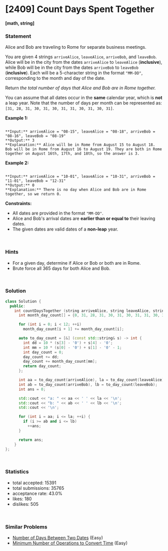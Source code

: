# [2409] Count Days Spent Together

**[math, string]**

### Statement

Alice and Bob are traveling to Rome for separate business meetings.

You are given 4 strings `arriveAlice`, `leaveAlice`, `arriveBob`, and `leaveBob`. Alice will be in the city from the dates `arriveAlice` to `leaveAlice` (**inclusive**), while Bob will be in the city from the dates `arriveBob` to `leaveBob` (**inclusive**). Each will be a 5-character string in the format `"MM-DD"`, corresponding to the month and day of the date.

Return *the total number of days that Alice and Bob are in Rome together.*

You can assume that all dates occur in the **same** calendar year, which is **not** a leap year. Note that the number of days per month can be represented as: `[31, 28, 31, 30, 31, 30, 31, 31, 30, 31, 30, 31]`.


**Example 1:**

```

**Input:** arriveAlice = "08-15", leaveAlice = "08-18", arriveBob = "08-16", leaveBob = "08-19"
**Output:** 3
**Explanation:** Alice will be in Rome from August 15 to August 18. Bob will be in Rome from August 16 to August 19. They are both in Rome together on August 16th, 17th, and 18th, so the answer is 3.

```

**Example 2:**

```

**Input:** arriveAlice = "10-01", leaveAlice = "10-31", arriveBob = "11-01", leaveBob = "12-31"
**Output:** 0
**Explanation:** There is no day when Alice and Bob are in Rome together, so we return 0.

```

**Constraints:**
* All dates are provided in the format `"MM-DD"`.
* Alice and Bob's arrival dates are **earlier than or equal to** their leaving dates.
* The given dates are valid dates of a **non-leap** year.


<br>

### Hints

- For a given day, determine if Alice or Bob or both are in Rome.
- Brute force all 365 days for both Alice and Bob.

<br>

### Solution

```cpp
class Solution {
  public:
    int countDaysTogether (string arriveAlice, string leaveAlice, string arriveBob, string leaveBob) {
      int month_day_count[] = {0, 31, 28, 31, 30, 31, 30, 31, 31, 30, 31, 30, 31};

      for (int i = 0; i < 12; ++i)
        month_day_count[i + 1] += month_day_count[i];

      auto to_day_count = [&] (const std::string& s) -> int {
        int dd = 10 * (s[3] - '0') + s[4] - '0';
        int mm = 10 * (s[0] - '0') + s[1] - '0' - 1;
        int day_count = 0;
        day_count += dd;
        day_count += month_day_count[mm];
        return day_count;
      };

      int aa = to_day_count(arriveAlice), la = to_day_count(leaveAlice);
      int ab = to_day_count(arriveBob), lb = to_day_count(leaveBob);
      int ans = 0;

      std::cout << "a: " << aa << ' ' << la << '\n';
      std::cout << "b: " << ab << ' ' << lb << '\n';
      std::cout << '\n';

      for (int i = aa; i <= la; ++i) {
        if (i >= ab and i <= lb)
          ++ans;
      }

      return ans;
    }
};
```

<br>

### Statistics

- total accepted: 15391
- total submissions: 35765
- acceptance rate: 43.0%
- likes: 180
- dislikes: 505

<br>

### Similar Problems

- [Number of Days Between Two Dates](https://leetcode.com/problems/number-of-days-between-two-dates) (Easy)
- [Minimum Number of Operations to Convert Time](https://leetcode.com/problems/minimum-number-of-operations-to-convert-time) (Easy)
